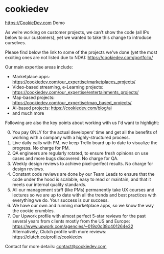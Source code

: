 # cookiedev
https://CookieDev.com Demo

As we’re working on customer projects, we can’t show the code (all IPs below to our customers), yet we wanted to take this change to introduce ourselves. 

Please find below the link to some of the projects we've done (yet the most exciting ones are not listed due to NDA): https://cookiedev.com/portfolio/

Our main expertise areas include:
- Marketplace apps: https://cookiedev.com/our_expertise/marketplaces_projects/
- Video-based streaming, e-Learning projects: https://cookiedev.com/our_expertise/entertainments_projects/
- Map-based projects: https://cookiedev.com/our_expertise/map_based_projects/
- AI-based projects: https://cookiedev.com/blog/ai
- and much more

Following are also the key points about working with us I'd want to highlight:

0) You pay ONLY for the actual developers' time and get all the benefits of working with a company with a highly-structured process. 
1) Live daily calls with PM, we keep Trello board up to date to visualize the progress. No charge for PM.
2) QA engineers are regularly rotated, to ensure fresh opinions on use cases and more bugs discovered. No charge for QA.
3) Weekly design reviews to achieve pixel-perfect results. No charge for design reviews.
4) Constant code reviews are done by our Team Leads to ensure that the code under the hood is scalable, easy to read or maintain, and that it meets our internal quality standards. 
5) All our management staff (like PMs) permanently take UX courses and lectures so we are up to date with all the trends and best practices with everything we do. Your success is our success.
6) We have our own and running marketplace apps, so we know the way the cookie crumbles.
7) Our Upwork profile with almost perfect 5-star reviews for the past several years from clients mostly from the US and Europe: https://www.upwork.com/agencies/~019c0c38c401264e32 Alternatively, Clutch profile with more reviews: https://clutch.co/profile/cookiedev

Contact for more details: contact@cookiedev.com
